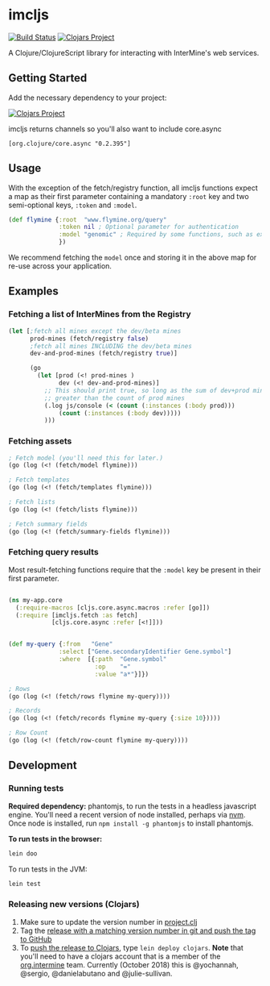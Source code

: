 # imcljs

[![Build Status](https://travis-ci.org/intermine/imcljs.svg?branch=dev)](https://travis-ci.org/intermine/imcljs)
[![Clojars Project](https://img.shields.io/clojars/v/org.intermine/imcljs.svg)](https://clojars.org/org.intermine/imcljs)


A Clojure/ClojureScript library for interacting with InterMine's web services.

## Getting Started

Add the necessary dependency to your project:

[![Clojars Project](https://img.shields.io/clojars/v/org.intermine/imcljs.svg)](https://clojars.org/org.intermine/imcljs)

imcljs returns channels so you'll also want to include core.async

```[org.clojure/core.async "0.2.395"]```

## Usage

With the exception of the fetch/registry function, all imcljs functions expect a map as their first parameter containing a mandatory `:root` key and two semi-optional keys, `:token` and `:model`.

```clj
(def flymine {:root  "www.flymine.org/query"
              :token nil ; Optional parameter for authentication
              :model "genomic" ; Required by some functions, such as executing a query
              })
```

We recommend fetching the `model` once and storing it in the above map for re-use across your application.

## Examples

### Fetching a list of InterMines from the Registry

```cljs
(let [;fetch all mines except the dev/beta mines
      prod-mines (fetch/registry false)
      ;fetch all mines INCLUDING the dev/beta mines
      dev-and-prod-mines (fetch/registry true)]

      (go
        (let [prod (<! prod-mines )
              dev (<! dev-and-prod-mines)]
          ;; This should print true, so long as the sum of dev+prod mines is 
          ;; greater than the count of prod mines
          (.log js/console (< (count (:instances (:body prod)))
              (count (:instances (:body dev)))))
          )))
```

### Fetching assets

```cljs
; Fetch model (you'll need this for later.)
(go (log (<! (fetch/model flymine)))

; Fetch templates
(go (log (<! (fetch/templates flymine)))

; Fetch lists
(go (log (<! (fetch/lists flymine)))

; Fetch summary fields
(go (log (<! (fetch/summary-fields flymine)))
```

### Fetching query results

Most result-fetching functions require that the `:model` key be present in their first parameter.

```cljs

(ns my-app.core
  (:require-macros [cljs.core.async.macros :refer [go]])
  (:require [imcljs.fetch :as fetch]
            [cljs.core.async :refer [<!]]))


(def my-query {:from   "Gene"
              :select ["Gene.secondaryIdentifier Gene.symbol"]
              :where  [{:path  "Gene.symbol"
                        :op    "="
                        :value "a*"}]})

; Rows
(go (log (<! (fetch/rows flymine my-query))))

; Records
(go (log (<! (fetch/records flymine my-query {:size 10}))))

; Row Count
(go (log (<! (fetch/row-count flymine my-query))))

```

## Development

### Running tests

**Required dependency:** phantomjs, to run the tests in a headless javascript engine. You'll need a recent version of node installed, perhaps via [nvm](https://github.com/creationix/nvm). Once node is installed, run `npm install -g phantomjs` to install phantomjs. 

**To run tests in the browser:**
```bash
lein doo
```

To run tests in the JVM:
```bash
lein test
```

### Releasing new versions (Clojars)

1. Make sure to update the version number in [project.clj](https://github.com/intermine/imcljs/blob/dev/project.clj#L1)
2. Tag the [release with a matching version number in git and push the tag to GitHub](https://git-scm.com/book/en/v2/Git-Basics-Tagging)
3. To [push the release to Clojars](https://github.com/clojars/clojars-web/wiki/Pushing), type `lein deploy clojars`. **Note** that you'll need to have a clojars account that is a member of the [org.intermine](https://clojars.org/search?q=org.intermine) team. Currently (October 2018)  this is @yochannah, @sergio, @danielabutano and @julie-sullivan.
